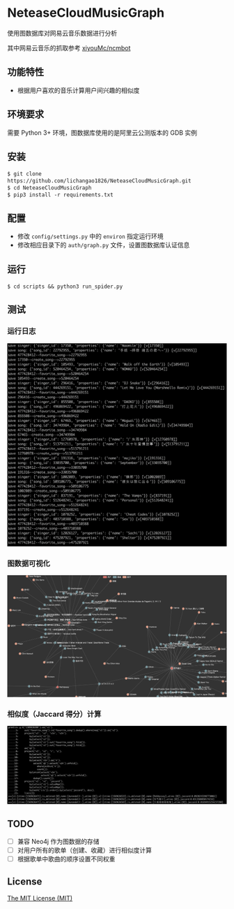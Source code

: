 # NeteaseCloudMusicGraph

使用图数据库对网易云音乐数据进行分析

其中网易云音乐的抓取参考 [xiyouMc/ncmbot](https://github.com/xiyouMc/ncmbot)

## 功能特性

- 根据用户喜欢的音乐计算用户间兴趣的相似度

## 环境要求

需要 Python 3+ 环境，图数据库使用的是阿里云公测版本的 GDB 实例

## 安装

```shell
$ git clone https://github.com/lichangao1826/NeteaseCloudMusicGraph.git
$ cd NeteaseCloudMusicGraph
$ pip3 install -r requirements.txt
```

## 配置

- 修改 `config/settings.py` 中的 `environ` 指定运行环境
- 修改相应目录下的 `auth/graph.py` 文件，设置图数据库认证信息

## 运行

```shell
$ cd scripts && python3 run_spider.py
```

## 测试

### 运行日志

![](./visualization/img/run_log.png)

### 图数据可视化

![](./visualization/img/graph_visualization.png)

### 相似度（Jaccard 得分）计算

![](./visualization/img/similar_user.png)

## TODO

- [ ] 兼容 Neo4j 作为图数据的存储
- [ ] 对用户所有的歌单（创建、收藏）进行相似度计算
- [ ] 根据歌单中歌曲的顺序设置不同权重

## License

[The MIT License (MIT)](https://github.com/Binaryify/NeteaseCloudMusicApi/blob/master/LICENSE)